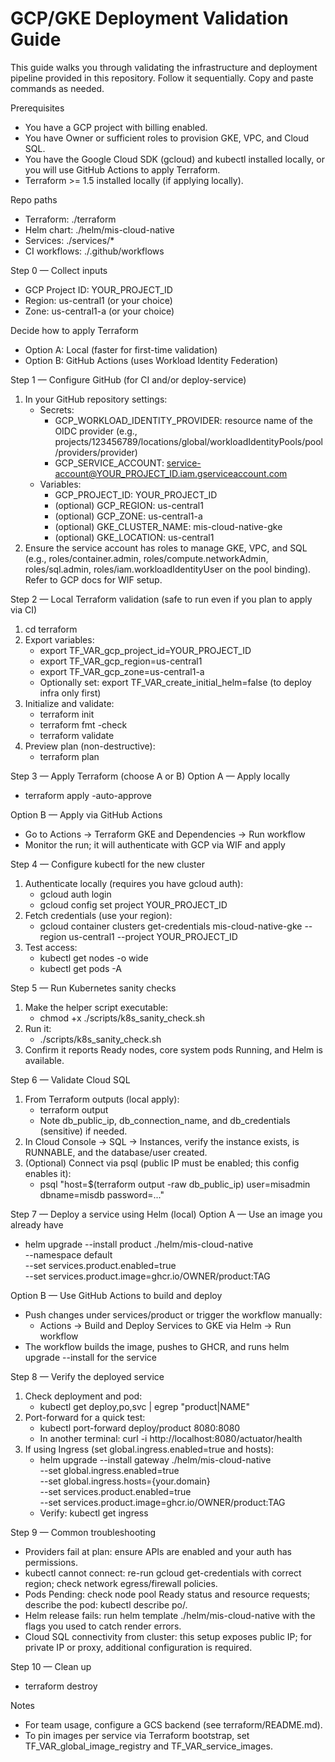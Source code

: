 # GCP/GKE Deployment Validation Guide

This guide walks you through validating the infrastructure and deployment pipeline provided in this repository. Follow it sequentially. Copy and paste commands as needed.

Prerequisites
- You have a GCP project with billing enabled.
- You have Owner or sufficient roles to provision GKE, VPC, and Cloud SQL.
- You have the Google Cloud SDK (gcloud) and kubectl installed locally, or you will use GitHub Actions to apply Terraform.
- Terraform >= 1.5 installed locally (if applying locally).

Repo paths
- Terraform: ./terraform
- Helm chart: ./helm/mis-cloud-native
- Services: ./services/*
- CI workflows: ./.github/workflows

Step 0 — Collect inputs
- GCP Project ID: YOUR_PROJECT_ID
- Region: us-central1 (or your choice)
- Zone: us-central1-a (or your choice)

Decide how to apply Terraform
- Option A: Local (faster for first-time validation)
- Option B: GitHub Actions (uses Workload Identity Federation)

Step 1 — Configure GitHub (for CI and/or deploy-service)
1. In your GitHub repository settings:
   - Secrets:
     - GCP_WORKLOAD_IDENTITY_PROVIDER: resource name of the OIDC provider (e.g., projects/123456789/locations/global/workloadIdentityPools/pool/providers/provider)
     - GCP_SERVICE_ACCOUNT: service-account@YOUR_PROJECT_ID.iam.gserviceaccount.com
   - Variables:
     - GCP_PROJECT_ID: YOUR_PROJECT_ID
     - (optional) GCP_REGION: us-central1
     - (optional) GCP_ZONE: us-central1-a
     - (optional) GKE_CLUSTER_NAME: mis-cloud-native-gke
     - (optional) GKE_LOCATION: us-central1
2. Ensure the service account has roles to manage GKE, VPC, and SQL (e.g., roles/container.admin, roles/compute.networkAdmin, roles/sql.admin, roles/iam.workloadIdentityUser on the pool binding). Refer to GCP docs for WIF setup.

Step 2 — Local Terraform validation (safe to run even if you plan to apply via CI)
1. cd terraform
2. Export variables:
   - export TF_VAR_gcp_project_id=YOUR_PROJECT_ID
   - export TF_VAR_gcp_region=us-central1
   - export TF_VAR_gcp_zone=us-central1-a
   - Optionally set: export TF_VAR_create_initial_helm=false (to deploy infra only first)
3. Initialize and validate:
   - terraform init
   - terraform fmt -check
   - terraform validate
4. Preview plan (non-destructive):
   - terraform plan

Step 3 — Apply Terraform (choose A or B)
Option A — Apply locally
- terraform apply -auto-approve

Option B — Apply via GitHub Actions
- Go to Actions -> Terraform GKE and Dependencies -> Run workflow
- Monitor the run; it will authenticate with GCP via WIF and apply

Step 4 — Configure kubectl for the new cluster
1. Authenticate locally (requires you have gcloud auth):
   - gcloud auth login
   - gcloud config set project YOUR_PROJECT_ID
2. Fetch credentials (use your region):
   - gcloud container clusters get-credentials mis-cloud-native-gke --region us-central1 --project YOUR_PROJECT_ID
3. Test access:
   - kubectl get nodes -o wide
   - kubectl get pods -A

Step 5 — Run Kubernetes sanity checks
1. Make the helper script executable:
   - chmod +x ./scripts/k8s_sanity_check.sh
2. Run it:
   - ./scripts/k8s_sanity_check.sh
3. Confirm it reports Ready nodes, core system pods Running, and Helm is available.

Step 6 — Validate Cloud SQL
1. From Terraform outputs (local apply):
   - terraform output
   - Note db_public_ip, db_connection_name, and db_credentials (sensitive) if needed.
2. In Cloud Console -> SQL -> Instances, verify the instance exists, is RUNNABLE, and the database/user created.
3. (Optional) Connect via psql (public IP must be enabled; this config enables it):
   - psql "host=$(terraform output -raw db_public_ip) user=misadmin dbname=misdb password=..."

Step 7 — Deploy a service using Helm (local)
Option A — Use an image you already have
- helm upgrade --install product ./helm/mis-cloud-native \
  --namespace default \
  --set services.product.enabled=true \
  --set services.product.image=ghcr.io/OWNER/product:TAG

Option B — Use GitHub Actions to build and deploy
- Push changes under services/product or trigger the workflow manually:
  - Actions -> Build and Deploy Services to GKE via Helm -> Run workflow
- The workflow builds the image, pushes to GHCR, and runs helm upgrade --install for the service

Step 8 — Verify the deployed service
1. Check deployment and pod:
   - kubectl get deploy,po,svc | egrep "product|NAME"
2. Port-forward for a quick test:
   - kubectl port-forward deploy/product 8080:8080
   - In another terminal: curl -i http://localhost:8080/actuator/health
3. If using Ingress (set global.ingress.enabled=true and hosts):
   - helm upgrade --install gateway ./helm/mis-cloud-native \
     --set global.ingress.enabled=true \
     --set global.ingress.hosts={your.domain} \
     --set services.product.enabled=true \
     --set services.product.image=ghcr.io/OWNER/product:TAG
   - Verify: kubectl get ingress

Step 9 — Common troubleshooting
- Providers fail at plan: ensure APIs are enabled and your auth has permissions.
- kubectl cannot connect: re-run gcloud get-credentials with correct region; check network egress/firewall policies.
- Pods Pending: check node pool Ready status and resource requests; describe the pod: kubectl describe po/<name>.
- Helm release fails: run helm template ./helm/mis-cloud-native with the flags you used to catch render errors.
- Cloud SQL connectivity from cluster: this setup exposes public IP; for private IP or proxy, additional configuration is required.

Step 10 — Clean up
- terraform destroy

Notes
- For team usage, configure a GCS backend (see terraform/README.md).
- To pin images per service via Terraform bootstrap, set TF_VAR_global_image_registry and TF_VAR_service_images.
